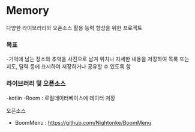 # Memory
다양한 라이브러리와 오픈소스 활용 능력 향상을 위한 프로젝트

<h3>목표</h3>
-기억에 남는 장소와 추억을 사진으로 남겨 위치나 자세한 내용을 저장하여 목록 또는 지도, 달력 등에 표시하여 저장하거나 공유할 수 있도록 함

<h3>라이브러리 및 오픈소스</h3>
-kotlin
-Room : 로컬데이터베이스에 데이터 저장

오픈소스
- BoomMenu : https://github.com/Nightonke/BoomMenu

